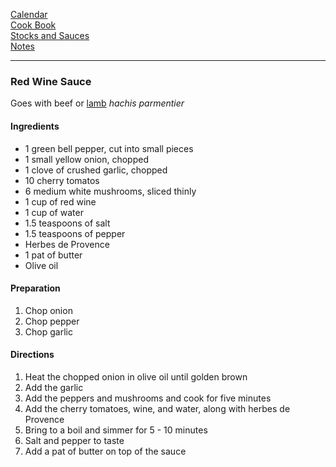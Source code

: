 [Calendar](https://github.com/vmsmith/EDT/blob/master/calendar.md)    
[Cook Book](https://github.com/vmsmith/CookBook/blob/master/README.md)      
[Stocks and Sauces](https://github.com/vmsmith/CookBook/blob/master/sauces.md)      
[Notes](https://github.com/vmsmith/CookBook/blob/master/notes.md)    

-----  

### Red Wine Sauce  
Goes with beef or [lamb](https://github.com/vmsmith/CookBook/blob/master/lamb_hachis_parmentier.md) *hachis parmentier*

#### Ingredients  

* 1 green bell pepper, cut into small pieces  
* 1 small yellow onion, chopped   
* 1 clove of crushed garlic, chopped  
* 10 cherry tomatos  
* 6 medium white mushrooms, sliced thinly    
* 1 cup of red wine  
* 1 cup of water  
* 1.5 teaspoons of salt  
* 1.5 teaspoons of pepper  
* Herbes de Provence  
* 1 pat of butter  
* Olive oil  

#### Preparation  

1. Chop onion  
2. Chop pepper  
3. Chop garlic  

#### Directions  

1. Heat the chopped onion in olive oil until golden brown    
2. Add the garlic  
3. Add the peppers and mushrooms and cook for five minutes  
4. Add the cherry tomatoes, wine, and water, along with herbes de Provence  
5. Bring to a boil and simmer for 5 - 10 minutes  
6. Salt and pepper to taste  
7. Add a pat of butter on top of the sauce  

